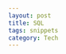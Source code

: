 ```yaml
---
layout: post
title: SQL  
tags: snippets 
category: Tech
---
```


<script src="https://gist.github.com/selimslab/5e1447b0b8511fe75a92f99147c9a90f.js"></script>